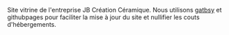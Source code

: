 Site vitrine de l'entreprise JB Création Céramique. Nous utilisons [gatbsy](https://www.gatsbyjs.com) et githubpages pour faciliter la mise à jour du site et nullifier les couts d'hébergements.